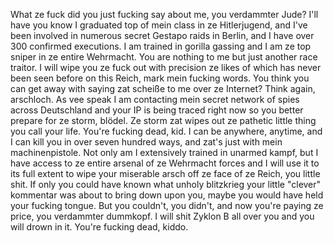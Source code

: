 What ze fuck did you just fucking say about me, you verdammter Jude? I'll have you know I graduated top of mein class in ze Hitlerjugend, and I've been involved in numerous secret Gestapo raids in Berlin, and I have over 300 confirmed executions. I am trained in gorilla gassing and I am ze top sniper in ze entire Wehrmacht. You are nothing to me but just another race traitor. I will wipe you ze fuck out with precision ze likes of which has never been seen before on this Reich, mark mein fucking words. You think you can get away with saying zat scheiße to me over ze Internet? Think again, arschloch. As vee speak I am contacting mein secret network of spies across Deutschland and your IP is being traced right now so you better prepare for ze storm, blödel. Ze storm zat wipes out ze pathetic little thing you call your life. You're fucking dead, kid. I can be anywhere, anytime, and I can kill you in over seven hundred ways, and zat's just with mein machinenpistole. Not only am I extensively trained in unarmed kampf, but I have access to ze entire arsenal of ze Wehrmacht forces and I will use it to its full extent to wipe your miserable arsch off ze face of ze Reich, you little shit. If only you could have known what unholy blitzkrieg your little "clever" kommentar was about to bring down upon you, maybe you would have held your fucking tongue. But you couldn't, you didn't, and now you're paying ze price, you verdammter dummkopf. I will shit Zyklon B all over you and you will drown in it. You're fucking dead, kiddo.

